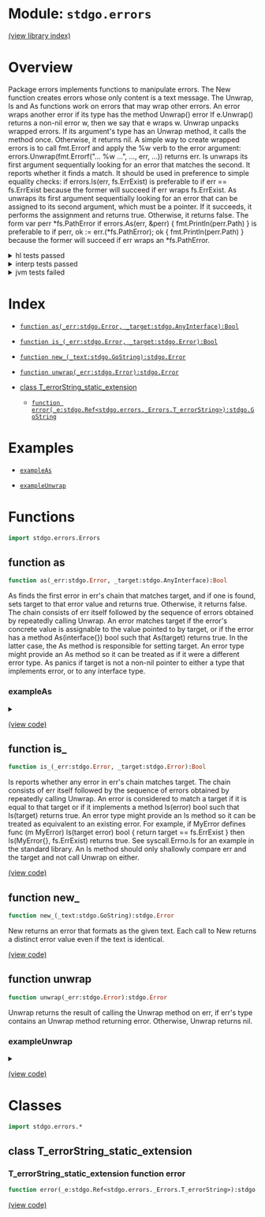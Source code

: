 # Module: `stdgo.errors`

[(view library index)](../stdgo.md)


# Overview


Package errors implements functions to manipulate errors.    The New function creates errors whose only content is a text message.    The Unwrap, Is and As functions work on errors that may wrap other errors.  An error wraps another error if its type has the method     Unwrap\(\) error    If e.Unwrap\(\) returns a non\-nil error w, then we say that e wraps w.    Unwrap unpacks wrapped errors. If its argument's type has an  Unwrap method, it calls the method once. Otherwise, it returns nil.    A simple way to create wrapped errors is to call fmt.Errorf and apply the %w verb  to the error argument:     errors.Unwrap\(fmt.Errorf\("... %w ...", ..., err, ...\)\)    returns err.    Is unwraps its first argument sequentially looking for an error that matches the  second. It reports whether it finds a match. It should be used in preference to  simple equality checks:     if errors.Is\(err, fs.ErrExist\)    is preferable to     if err == fs.ErrExist    because the former will succeed if err wraps fs.ErrExist.    As unwraps its first argument sequentially looking for an error that can be  assigned to its second argument, which must be a pointer. If it succeeds, it  performs the assignment and returns true. Otherwise, it returns false. The form     var perr \*fs.PathError   if errors.As\(err, &perr\) \{    fmt.Println\(perr.Path\)   \}    is preferable to     if perr, ok := err.\(\*fs.PathError\); ok \{    fmt.Println\(perr.Path\)   \}    because the former will succeed if err wraps an \*fs.PathError. 


<details><summary>hl tests passed</summary>
<p>

```
=== RUN  TestNewEqual
--- PASS: TestNewEqual (%!s(float64=8.821487426757812e-05))

=== RUN  TestErrorMethod
--- PASS: TestErrorMethod (%!s(float64=8.106231689453125e-06))

=== RUN  TestIs
--- PASS: TestIs (%!s(float64=4.291534423828125e-05))

=== RUN  TestAs
--- PASS: TestAs (%!s(float64=0.008021116256713867))

=== RUN  TestAsValidation
--- PASS: TestAsValidation (%!s(float64=0.0006089210510253906))

=== RUN  TestUnwrap
--- PASS: TestUnwrap (%!s(float64=9.393692016601562e-05))

```
</p>
</details>

<details><summary>interp tests passed</summary>
<p>

```
=== RUN  TestNewEqual
--- PASS: TestNewEqual (%!s(float64=0.00011992454528808594))

=== RUN  TestErrorMethod
--- PASS: TestErrorMethod (%!s(float64=2.09808349609375e-05))

=== RUN  TestIs
--- PASS: TestIs (%!s(float64=0.000164031982421875))

=== RUN  TestAs
--- PASS: TestAs (%!s(float64=0.012224912643432617))

=== RUN  TestAsValidation
--- PASS: TestAsValidation (%!s(float64=0.0016210079193115234))

=== RUN  TestUnwrap
--- PASS: TestUnwrap (%!s(float64=0.00022602081298828125))

```
</p>
</details>

<details><summary>jvm tests failed</summary>
<p>

```
stdgo/reflect/Reflect.hx:2977: characters 28-35 : Warning : Potential typo detected (expected similar values are refType). Consider using `var keyType` instead
IO.Overflow("write_ui16")
stdgo/internal/Macro.macro.hx:35: define
```
</p>
</details>


# Index


- [`function as(_err:stdgo.Error, _target:stdgo.AnyInterface):Bool`](<#function-as>)

- [`function is_(_err:stdgo.Error, _target:stdgo.Error):Bool`](<#function-is_>)

- [`function new_(_text:stdgo.GoString):stdgo.Error`](<#function-new_>)

- [`function unwrap(_err:stdgo.Error):stdgo.Error`](<#function-unwrap>)

- [class T\_errorString\_static\_extension](<#class-t_errorstring_static_extension>)

  - [`function error(_e:stdgo.Ref<stdgo.errors._Errors.T_errorString>):stdgo.GoString`](<#t_errorstring_static_extension-function-error>)

# Examples


- [`exampleAs`](<#exampleas>)

- [`exampleUnwrap`](<#exampleunwrap>)

# Functions


```haxe
import stdgo.errors.Errors
```


## function as


```haxe
function as(_err:stdgo.Error, _target:stdgo.AnyInterface):Bool
```


As finds the first error in err's chain that matches target, and if one is found, sets  target to that error value and returns true. Otherwise, it returns false.    The chain consists of err itself followed by the sequence of errors obtained by  repeatedly calling Unwrap.    An error matches target if the error's concrete value is assignable to the value  pointed to by target, or if the error has a method As\(interface\{\}\) bool such that  As\(target\) returns true. In the latter case, the As method is responsible for  setting target.    An error type might provide an As method so it can be treated as if it were a  different error type.    As panics if target is not a non\-nil pointer to either a type that implements  error, or to any interface type. 


### exampleAs


<details><summary></summary>
<p>


```haxe
function exampleAs():Void {
	{
		var __tmp__ = stdgo.os.Os.open(("non-existing" : GoString)),
			_0:Ref<stdgo.os.Os.File> = __tmp__._0,
			_err:Error = __tmp__._1;
		if (_err != null) {
			var _pathError:Ref<stdgo.io.fs.Fs.PathError> = (null : Ref<stdgo.io.fs.Fs.PathError>);
			if (stdgo.errors.Errors.as(_err, Go.toInterface((_pathError : Ref<Ref<stdgo.io.fs.Fs.PathError>>)))) {
				stdgo.fmt.Fmt.println(Go.toInterface(("Failed at path:" : GoString)), Go.toInterface(_pathError.path));
			} else {
				stdgo.fmt.Fmt.println(Go.toInterface(_err));
			};
		};
	};
}
```


</p>
</details>


[\(view code\)](<./Errors.hx#L188>)


## function is\_


```haxe
function is_(_err:stdgo.Error, _target:stdgo.Error):Bool
```


Is reports whether any error in err's chain matches target.    The chain consists of err itself followed by the sequence of errors obtained by  repeatedly calling Unwrap.    An error is considered to match a target if it is equal to that target or if  it implements a method Is\(error\) bool such that Is\(target\) returns true.    An error type might provide an Is method so it can be treated as equivalent  to an existing error. For example, if MyError defines     func \(m MyError\) Is\(target error\) bool \{ return target == fs.ErrExist \}    then Is\(MyError\{\}, fs.ErrExist\) returns true. See syscall.Errno.Is for  an example in the standard library. An Is method should only shallowly  compare err and the target and not call Unwrap on either. 


[\(view code\)](<./Errors.hx#L142>)


## function new\_


```haxe
function new_(_text:stdgo.GoString):stdgo.Error
```


New returns an error that formats as the given text.  Each call to New returns a distinct error value even if the text is identical. 


[\(view code\)](<./Errors.hx#L103>)


## function unwrap


```haxe
function unwrap(_err:stdgo.Error):stdgo.Error
```


Unwrap returns the result of calling the Unwrap method on err, if err's  type contains an Unwrap method returning error.  Otherwise, Unwrap returns nil. 


### exampleUnwrap


<details><summary></summary>
<p>


```haxe
function exampleUnwrap():Void {
	var _err1:Error = stdgo.errors.Errors.new_(("error1" : GoString));
	var _err2:Error = stdgo.fmt.Fmt.errorf(("error2: [%w]" : GoString), Go.toInterface(_err1));
	stdgo.fmt.Fmt.println(Go.toInterface(_err2));
	stdgo.fmt.Fmt.println(Go.toInterface(stdgo.errors.Errors.unwrap(_err2)));
}
```


</p>
</details>


[\(view code\)](<./Errors.hx#L112>)


# Classes


```haxe
import stdgo.errors.*
```


## class T\_errorString\_static\_extension


 


### T\_errorString\_static\_extension function error


```haxe
function error(_e:stdgo.Ref<stdgo.errors._Errors.T_errorString>):stdgo.GoString
```


 


[\(view code\)](<./Errors.hx#L245>)


